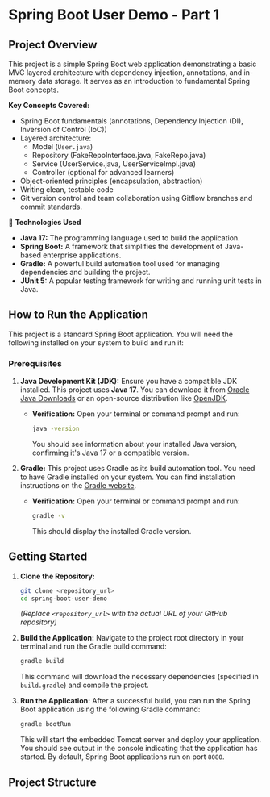 # Spring Boot User Demo - Part 1

## Project Overview

This project is a simple Spring Boot web application demonstrating a basic MVC layered architecture with dependency injection, annotations, and in-memory data storage. It serves as an introduction to fundamental Spring Boot concepts.

**Key Concepts Covered:**

* Spring Boot fundamentals (annotations, Dependency Injection (DI), Inversion of Control (IoC))
* Layered architecture:
    * Model (`User.java`)
    * Repository (FakeRepoInterface.java, FakeRepo.java)
    * Service (UserService.java, UserServiceImpl.java)
    * Controller (optional for advanced learners)
* Object-oriented principles (encapsulation, abstraction)
* Writing clean, testable code
* Git version control and team collaboration using Gitflow branches and commit standards.

🚀 **Technologies Used**

* **Java 17:** The programming language used to build the application.
* **Spring Boot:** A framework that simplifies the development of Java-based enterprise applications.
* **Gradle:** A powerful build automation tool used for managing dependencies and building the project.
* **JUnit 5:** A popular testing framework for writing and running unit tests in Java.

## How to Run the Application

This project is a standard Spring Boot application. You will need the following installed on your system to build and run it:

### Prerequisites

1.  **Java Development Kit (JDK):** Ensure you have a compatible JDK installed. This project uses **Java 17**. You can download it from [Oracle Java Downloads](https://www.oracle.com/java/technologies/downloads/) or an open-source distribution like [OpenJDK](https://openjdk.java.net/).

    * **Verification:** Open your terminal or command prompt and run:
        ```bash
        java -version
        ```
        You should see information about your installed Java version, confirming it's Java 17 or a compatible version.

2.  **Gradle:** This project uses Gradle as its build automation tool. You need to have Gradle installed on your system. You can find installation instructions on the [Gradle website](https://gradle.org/install/).

    * **Verification:** Open your terminal or command prompt and run:
        ```bash
        gradle -v
        ```
        This should display the installed Gradle version.

## Getting Started

1.  **Clone the Repository:**
    ```bash
    git clone <repository_url>
    cd spring-boot-user-demo
    ```
    *(Replace `<repository_url>` with the actual URL of your GitHub repository)*

2.  **Build the Application:**
    Navigate to the project root directory in your terminal and run the Gradle build command:
    ```bash
    gradle build
    ```
    This command will download the necessary dependencies (specified in `build.gradle`) and compile the project.

3.  **Run the Application:**
    After a successful build, you can run the Spring Boot application using the following Gradle command:
    ```bash
    gradle bootRun
    ```
    This will start the embedded Tomcat server and deploy your application. You should see output in the console indicating that the application has started. By default, Spring Boot applications run on port `8080`.

## Project Structure


